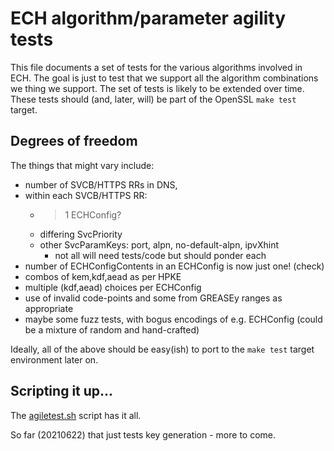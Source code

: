 
# ECH algorithm/parameter agility tests

This file documents a set of tests for the various algorithms
involved in ECH. The goal is just to test that we support all
the algorithm combinations we thing we support. The set of 
tests is likely to be extended over time. These tests should
(and, later, will) be part of the OpenSSL ``make test`` target.

## Degrees of freedom

The things that might vary include:

* number of SVCB/HTTPS RRs in DNS, 
* within each SVCB/HTTPS RR:
    * >1 ECHConfig?
    * differing SvcPriority
    * other SvcParamKeys: port, alpn, no-default-alpn, ipvXhint
        - not all will need tests/code but should ponder each
* number of ECHConfigContents in an ECHConfig is now just one! (check)
* combos of kem,kdf,aead as per HPKE
* multiple (kdf,aead) choices per ECHConfig
* use of invalid code-points and some from GREASEy ranges as 
  appropriate
* maybe some fuzz tests, with bogus encodings of e.g. ECHConfig
  (could be a mixture of random and hand-crafted)

Ideally, all of the above should be easy(ish) to port to the
``make test`` target environment later on.

## Scripting it up...

The [agiletest.sh](agiletest.sh) script has it all.

So far (20210622) that just tests key generation - more to come.


